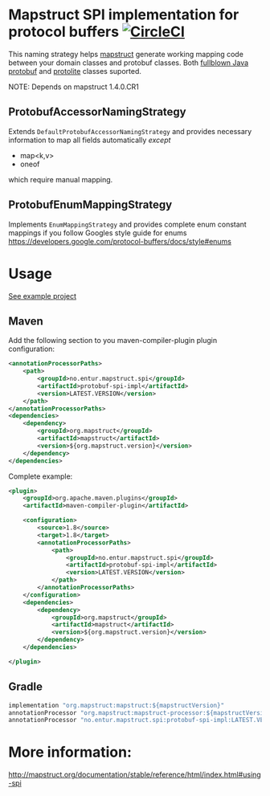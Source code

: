 # Mapstruct SPI implementation for protocol buffers [![CircleCI](https://circleci.com/gh/entur/mapstruct-spi-protobuf.svg?style=svg)](https://circleci.com/gh/entur/mapstruct-spi-protobuf)

This naming strategy helps [mapstruct](http://mapstruct.org/) generate working mapping code between your domain classes and protobuf classes.
Both [fullblown Java protobuf](https://github.com/protocolbuffers/protobuf/tree/master/java) and [protolite](https://github.com/protocolbuffers/protobuf/blob/master/java/lite.md) classes suported.

NOTE: Depends on mapstruct 1.4.0.CR1

## ProtobufAccessorNamingStrategy

Extends ```DefaultProtobufAccessorNamingStrategy``` and provides necessary information to map all fields automatically *except* 

* map<k,v>
* oneof

which require manual mapping.

## ProtobufEnumMappingStrategy

Implements ```EnumMappingStrategy``` and provides complete enum constant mappings if you follow Googles style guide for enums https://developers.google.com/protocol-buffers/docs/style#enums

# Usage

[See example project](usage/)

## Maven

Add the following section to you maven-compiler-plugin plugin configuration:

```xml
<annotationProcessorPaths>
	<path>
		<groupId>no.entur.mapstruct.spi</groupId>
		<artifactId>protobuf-spi-impl</artifactId>
		<version>LATEST.VERSION</version>
	</path>
</annotationProcessorPaths>
<dependencies>
    <dependency>
        <groupId>org.mapstruct</groupId>
        <artifactId>mapstruct</artifactId>
        <version>${org.mapstruct.version}</version>
    </dependency>
</dependencies>

```

Complete example:
```xml
<plugin>
	<groupId>org.apache.maven.plugins</groupId>
	<artifactId>maven-compiler-plugin</artifactId>

	<configuration>
		<source>1.8</source> 
		<target>1.8</target> 
		<annotationProcessorPaths>
			<path>
        		<groupId>no.entur.mapstruct.spi</groupId>
		        <artifactId>protobuf-spi-impl</artifactId>
		        <version>LATEST.VERSION</version>
			</path>
		</annotationProcessorPaths>
	</configuration>
    <dependencies>
        <dependency>
            <groupId>org.mapstruct</groupId>
            <artifactId>mapstruct</artifactId>
            <version>${org.mapstruct.version}</version>
        </dependency>
    </dependencies>

</plugin>
```

## Gradle

```java
implementation "org.mapstruct:mapstruct:${mapstructVersion}"
annotationProcessor "org.mapstruct:mapstruct-processor:${mapstructVersion}"
annotationProcessor "no.entur.mapstruct.spi:protobuf-spi-impl:LATEST.VERSION"
```

# More information:

http://mapstruct.org/documentation/stable/reference/html/index.html#using-spi

